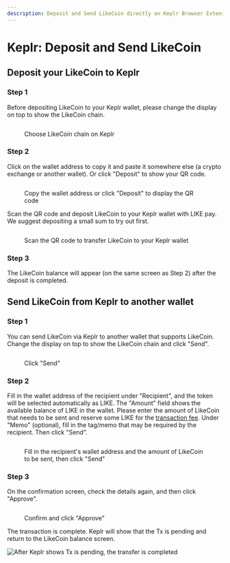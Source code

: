 ```yaml
---
description: Deposit and Send LikeCoin directly on Keplr Browser Extension wallet
---
```


# Keplr: Deposit and Send LikeCoin

## **Deposit your LikeCoin to Keplr**

### Step 1

Before depositing LikeCoin to your Keplr wallet, please change the display on top to show the LikeCoin chain.

<figure><img src="../../../.gitbook/assets/Keplr deposit and send 01.png" alt=""><figcaption><p>Choose LikeCoin chain on Keplr</p></figcaption></figure>

### Step 2

Click on the wallet address to copy it and paste it somewhere else (a crypto exchange or another wallet). Or click "Deposit" to show your QR code.

<figure><img src="../../../.gitbook/assets/Keplr deposit and send 02.png" alt=""><figcaption><p>Copy the wallet address or click "Deposit" to display the QR code</p></figcaption></figure>

Scan the QR code and deposit LikeCoin to your Keplr wallet with LIKE pay. We suggest depositing a small sum to try out first.

<figure><img src="../../../.gitbook/assets/Keplr deposit and send 03.png" alt=""><figcaption><p>Scan the QR code to transfer LikeCoin to your Keplr wallet</p></figcaption></figure>

### Step 3

The LikeCoin balance will appear (on the same screen as Step 2) after the deposit is completed.

## **Send LikeCoin from Keplr to another wallet**

### Step 1

You can send LikeCoin via Keplr to another wallet that supports LikeCoin. Change the display on top to show the LikeCoin chain and click "Send".

<figure><img src="../../../.gitbook/assets/Keplr deposit and send 04.png" alt=""><figcaption><p>Click "Send"</p></figcaption></figure>

### Step 2

Fill in the wallet address of the recipient under "Recipient", and the token will be selected automatically as LIKE. The "Amount" field shows the available balance of LIKE in the wallet. Please enter the amount of LikeCoin that needs to be sent and reserve some LIKE for the [transaction fee](../transaction-fee.md). Under "Memo" (optional), fill in the tag/memo that may be required by the recipient. Then click "Send".

<figure><img src="../../../.gitbook/assets/Keplr deposit and send 05.png" alt=""><figcaption><p>Fill in the recipient's wallet address and the amount of LikeCoin to be sent, then click "Send"</p></figcaption></figure>

### Step 3

On the confirmation screen, check the details again, and then click "Approve".

<figure><img src="../../../.gitbook/assets/Keplr deposit and send 06.png" alt=""><figcaption><p>Confirm and click "Approve"</p></figcaption></figure>

The transaction is complete. Keplr will show that the Tx is pending and return to the LikeCoin balance screen.

![After Keplr shows Tx is pending, the transfer is completed](../../../.gitbook/assets/keplr13.png)
